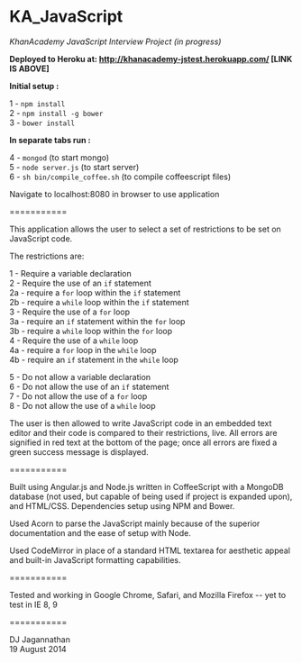 KA_JavaScript
=============
        
*KhanAcademy JavaScript Interview Project (in progress)*      
      
**Deployed to Heroku at: http://khanacademy-jstest.herokuapp.com/ [LINK IS ABOVE]**     

**Initial setup :**         

1 - `npm install`       
2 - `npm install -g bower`    
3 - `bower install`       
   
**In separate tabs run :**       

4 - `mongod` (to start mongo)   
5 - `node server.js` (to start server)   
6 - `sh bin/compile_coffee.sh` (to compile coffeescript files)   
        
Navigate to localhost:8080 in browser to use application   
      
    
===========
      
This application allows the user to select a set of restrictions to be set on JavaScript code. 
      
The restrictions are:
     
1 - Require a variable declaration        
2 - Require the use of an `if` statement        
		2a - require a `for` loop within the `if` statement       
		2b - require a `while` loop within the `if` statement        
3 - Require the use of a `for` loop        
		3a - require an `if` statement within the `for` loop       
		3b - require a `while` loop within the `for` loop        
4 - Require the use of a `while` loop        
		4a - require a `for` loop in the `while` loop       
		4b - require an `if` statement in the `while` loop      
            
5 - Do not allow a variable declaration        
6 - Do not allow the use of an `if` statement       
7 - Do not allow the use of a `for` loop       
8 - Do not allow the use of a `while` loop         

The user is then allowed to write JavaScript code in an embedded text editor and their code is compared to their restrictions, live. All errors are signified in red text at the bottom of the page; once all errors are fixed a green success message is displayed.
       
===========
     
Built using Angular.js and Node.js written in CoffeeScript with a MongoDB database (not used, but capable of being used if project is expanded upon), and HTML/CSS. Dependencies setup using NPM and Bower.
     
Used Acorn to parse the JavaScript mainly because of the superior documentation and the ease of setup with Node.
          
Used CodeMirror in place of a standard HTML textarea for aesthetic appeal and built-in JavaScript formatting capabilities.
       
===========
      
Tested and working in Google Chrome, Safari, and Mozilla Firefox -- yet to test in IE 8, 9
      
===========
     
DJ Jagannathan      
19 August 2014      